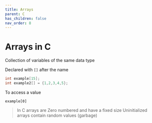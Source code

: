 ```yaml
---
title: Arrays
parent: C
has_children: false
nav_order: 8
---
```


# Arrays in C

Collection of variables of the same data type

Declared with `[]` after the name
```c
int example[15];
int example2[] = {1,2,3,4,5};
```
To access a value
```
example[0]
```

> In C arrays are Zero numbered and have a fixed size
> Uninitialized arrays contain random values (garbage)